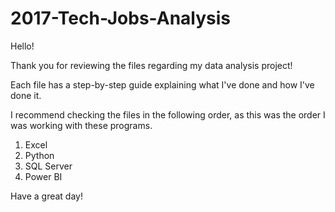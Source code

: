 # 2017-Tech-Jobs-Analysis

Hello!

Thank you for reviewing the files regarding my data analysis project!

Each file has a step-by-step guide explaining what I've done and how I've done it.

I recommend checking the files in the following order, as this was the order I was working with these programs.

1. Excel
2. Python
3. SQL Server
4. Power BI

Have a great day!
